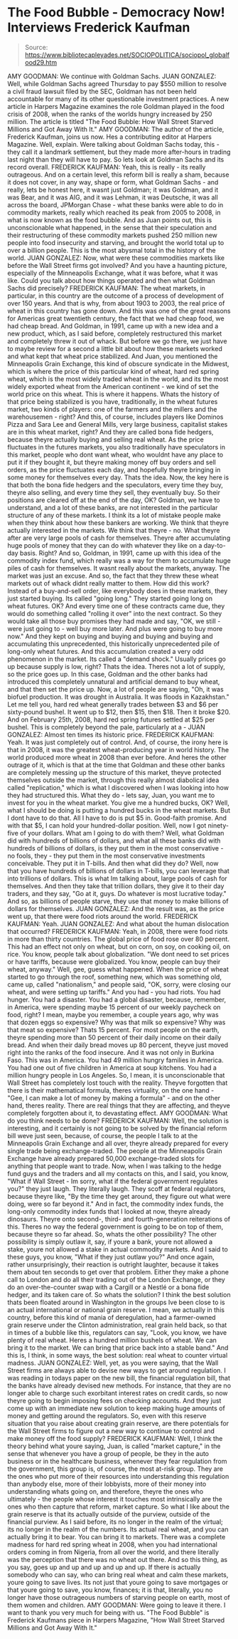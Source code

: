 # The Food Bubble - Democracy Now! Interviews Frederick Kaufman

> Source: https://www.bibliotecapleyades.net/SOCIOPOLITICA/sociopol_globalfood29.htm

AMY GOODMAN: We continue with Goldman Sachs.
JUAN GONZALEZ: Well, while
Goldman Sachs agreed Thursday to pay
$550 million to resolve a civil fraud lawsuit filed by the SEC, Goldman
has not been held accountable for many of its other questionable
investment practices.
A new article in Harpers Magazine examines
the role Goldman played in the food crisis of 2008, when the ranks of
the worlds hungry increased by 250 million.
The article is titled "The Food Bubble: How
Wall Street Starved Millions and Got Away With It."
AMY GOODMAN: The author of the article, Frederick Kaufman, joins us now.
Hes a contributing editor at Harpers Magazine.
Well, explain. Were talking about Goldman Sachs today, this - they call
it a landmark settlement, but they made more after-hours in trading last
night than they will have to pay.
So lets look at Goldman Sachs and its
record overall.
FREDERICK KAUFMAN: Yeah, this is really - its really outrageous.
And on a certain level, this reform bill is
really a sham, because it does not cover, in any way, shape or form,
what Goldman Sachs - and really, lets be honest here, it wasnt just
Goldman; it was Goldman, and it was Bear, and it was AIG, and it was
Lehman, it was Deutsche, it was all across the board, JPMorgan Chase -
what these banks were able to do in commodity markets, really which
reached its peak from 2005 to 2008, in what is now known as the food
bubble.
And as Juan points out, this is
unconscionable what happened, in the sense that their speculation and
their restructuring of these commodity markets pushed 250 million new
people into food insecurity and starving, and brought the world total up
to over a billion people.
This is the most abysmal total in the
history of the world.
JUAN GONZALEZ: Now, what were these commodities markets like before the
Wall Street firms got involved? And you have a haunting picture,
especially of the Minneapolis Exchange, what it was before, what it was
like.
Could you talk about how things operated and
then what Goldman Sachs did precisely?
FREDERICK KAUFMAN: The wheat markets, in particular, in this country are
the outcome of a process of development of over 150 years. And that is
why, from about 1903 to 2003, the real price of wheat in this country
has gone down. And this was one of the great reasons for Americas great
twentieth century, the fact that we had cheap food, we had cheap bread.
And Goldman, in 1991, came up with a new
idea and a new product, which, as I said before, completely restructured
this market and completely threw it out of whack.
But before we go there, we just have to maybe review for a second a
little bit about how these markets worked and what kept that wheat price
stabilized. And Juan, you mentioned the
Minneapolis Grain Exchange, this kind
of obscure syndicate in the Midwest, which is where the price of this
particular kind of wheat, hard red spring wheat, which is the most
widely traded wheat in the world, and its the most widely exported
wheat from the American continent - we kind of set the world price on
this wheat. This is where it happens.
Whats the history of that price being
stabilized is you have, traditionally, in the wheat futures market, two
kinds of players: one of the farmers and the millers and the
warehousemen - right?
And this, of course, includes players like
Dominos Pizza and Sara Lee and General Mills, very large business,
capitalist stakes are in this wheat market, right? And they are called
bona fide hedgers, because theyre actually buying and selling real
wheat.
As the price fluctuates in the futures
markets, you also traditionally have speculators in this market, people
who dont want wheat, who wouldnt have any place to put it if they
bought it, but theyre making money off buy orders and sell orders, as
the price fluctuates each day, and hopefully theyre bringing in some
money for themselves every day. Thats the idea.
Now, the key here is that both the bona fide hedgers and the
speculators, every time they buy, theyre also selling, and every time
they sell, they eventually buy. So their positions are cleared off at
the end of the day, OK?
Goldman, we have to understand, and a lot of
these banks, are not interested in the particular structure of any of
these markets. I think its a lot of mistake people make when they think
about how these bankers are working. We think that theyre actually
interested in the markets. We think that theyre - no.
What theyre after are very large pools of
cash for themselves. Theyre after accumulating huge pools of money that
they can do with whatever they like on a day-to-day basis. Right? And
so, Goldman, in 1991, came up with this idea of the commodity index
fund, which really was a way for them to accumulate huge piles of
cash for themselves. It wasnt really about the markets, anyway.
The market was just an excuse. And so, the
fact that they threw these wheat markets out of whack didnt really
matter to them.
How did this work? Instead of a buy-and-sell order, like everybody does
in these markets, they just started buying. Its called "going long."
They started going long on wheat futures. OK? And every time one of
these contracts came due, they would do something called "rolling it
over" into the next contract.
So they would take all those buy promises
they had made and say,
"OK, we still - were just going to -
well buy more later. And plus were going to buy more now."
And they kept on buying and buying and
buying and buying and accumulating this unprecedented, this historically
unprecedented pile of long-only wheat futures.
And this accumulation created a very odd
phenomenon in the market. Its called a "demand shock." Usually prices
go up because supply is low, right? Thats the idea. Theres not a lot
of supply, so the price goes up. In this case, Goldman and the other
banks had introduced this completely unnatural and artificial demand to
buy wheat, and that then set the price up.
Now, a lot of people are saying,
"Oh, it was biofuel production. It was
drought in Australia. It was floods in Kazakhstan."
Let me tell you, hard red wheat generally
trades between $3 and $6 per sixty-pound bushel. It went up to $12, then
$15, then $18. Then it broke $20. And on February 25th, 2008,
hard red spring futures settled at $25 per bushel.
This is completely beyond the pale,
particularly at a -
JUAN GONZALEZ: Almost ten times its historic price.
FREDERICK KAUFMAN: Yeah. It was just completely out of control. And, of
course, the irony here is that in 2008, it was the greatest
wheat-producing year in world history. The world produced more wheat in
2008 than ever before.
And heres the other outrage of it, which is that at the time that
Goldman and these other banks are completely messing up the structure of
this market, theyve protected themselves outside the market, through
this really almost diabolical idea called "replication," which is what I
discovered when I was looking into how they had structured this.
What they do - lets say, Juan, you want me
to invest for you in the wheat market. You give me a hundred bucks, OK?
Well, what I should be doing is putting a hundred bucks in the wheat
markets. But I dont have to do that. All I have to do is put $5 in.
Good-faith promise. And with that $5, I can hold your hundred-dollar
position. Well, now I got ninety-five of your dollars. What am I going
to do with them?
Well, what Goldman did with hundreds of
billions of dollars, and what all these banks did with hundreds of
billions of dollars, is they put them in the most conservative - no
fools, they - they put them in the most conservative investments
conceivable. They put it in
T-bills.
And then what did they do?
Well, now that you have hundreds of billions
of dollars in T-bills, you can leverage that into trillions of dollars.
This is what Im talking about, large pools of cash for themselves.
And then they take that trillion dollars,
they give it to their day traders, and they say,
"Go at it, guys. Do whatever is most
lucrative today."
And so, as billions of people starve, they
use that money to make billions of dollars for themselves.
JUAN GONZALEZ: And the result was, as the price went up, that there were
food riots around the world.
FREDERICK KAUFMAN: Yeah.
JUAN GONZALEZ: And what about the human dislocation that occurred?
FREDERICK KAUFMAN: Yeah, in 2008, there were food riots in more than
thirty countries. The global price of food rose over 80 percent. This
had an effect not only on wheat, but on corn, on soy, on cooking oil, on
rice.
You know, people talk about globalization.
"We dont need to set prices or have
tariffs, because were globalized. You know, people can buy their
wheat, anyway."
Well, gee, guess what happened.
When the price of wheat started to go
through the roof, something new, which was something old, came up,
called "nationalism," and people said,
"OK, sorry, were closing our wheat, and
were setting up tariffs."
And you had - you had riots. You had hunger.
You had a disaster. You had a global disaster, because, remember, in
America, were spending maybe 15 percent of our weekly paycheck on food,
right?
I mean, maybe you remember, a couple years
ago, why was that dozen eggs so expensive? Why was that milk so
expensive? Why was that meat so expensive? Thats 15 percent.
For most people on the earth, theyre
spending more than 50 percent of their daily income on their daily
bread. And when their daily bread moves up 80 percent, theyve just
moved right into the ranks of the food insecure. And it was not only in
Burkina Faso. This was in America. You had 49 million hungry families in
America.
You had one out of five children in America
at soup kitchens. You had a million hungry people in Los Angeles.
So, I mean, it is unconscionable that Wall Street has completely lost
touch with the reality. Theyve forgotten that there is their
mathematical formula, theres virtuality, on the one hand - "Gee, I can
make a lot of money by making a formula" - and on the other hand,
theres reality.
There are real things that they are
affecting, and theyve completely forgotten about it, to devastating
effect.
AMY GOODMAN: What do you think needs to be done?
FREDERICK KAUFMAN: Well, the solution is interesting, and it certainly
is not going to be solved by the financial reform bill weve just seen,
because, of course, the people I talk to at the Minneapolis Grain
Exchange and all over, theyre already prepared for every single trade
being exchange-traded.
The people at the Minneapolis Grain Exchange
have already prepared 50,000 exchange-traded slots for anything that
people want to trade.
Now, when I was talking to the hedge fund
guys and the traders and all my contacts on this, and I said, you know,
"What if Wall Street - Im sorry, what
if the federal government regulates you?" they just laugh.
They literally laugh. They scoff at federal
regulators, because theyre like,
"By the time they get around, they
figure out what were doing, were so far beyond it."
And in fact, the commodity index funds, the
long-only commodity index funds that I looked at now, theyre already
dinosaurs.
Theyre onto second-, third- and
fourth-generation reiterations of this. Theres no way the federal
government is going to be on top of them, because theyre so far ahead.
So, whats the other possibility? The other possibility is simply outlaw
it, say, if youre a bank, youre not allowed a stake, youre not
allowed a stake in actual commodity markets.
And I said to these guys, you know,
"What if they just outlaw you?"
And once again, rather unsurprisingly, their
reaction is outright laughter, because it takes them about ten seconds
to get over that problem.
Either they make a phone call to London and
do all their trading out of the London Exchange, or they do an
over-the-counter swap with a Cargill or a Nestlé or a bona fide hedger,
and its taken care of.
So whats the solution? I think the best solution thats been floated
around in Washington in the groups Ive been close to is an actual
international or national grain reserve.
I mean, we actually in this country, before
this kind of mania of deregulation, had a farmer-owned grain reserve
under the Clinton administration, real grain held back, so that
in times of a bubble like this, regulators can say,
"Look, you know, we have plenty of real
wheat. Heres a hundred million bushels of wheat. We can bring it to
the market. We can bring that price back into a stable band."
And this is, I think, in some ways, the best
solution: real wheat to counter virtual madness.
JUAN GONZALEZ: Well, yet, as you were saying, that the Wall Street firms
are always able to devise new ways to get around regulation.
I was reading in todays paper on the new
bill, the financial regulation bill, that the banks have already devised
new methods. For instance, that they are no longer able to charge such
exorbitant interest rates on credit cards, so now theyre going to begin
imposing fees on checking accounts.
And they just come up with an immediate new
solution to keep making huge amounts of money and getting around the
regulators.
So, even with this reserve situation that
you raise about creating grain reserve, are there potentials for the
Wall Street firms to figure out a new way to continue to control and
make money off the food supply?
FREDERICK KAUFMAN: Well, I think the theory behind what youre saying,
Juan, is called "market capture," in the sense that whenever you have a
group of people, be they in the auto business or in the healthcare
business, whenever they fear regulation from the government, this group
is, of course, the most at-risk group.
They are the ones who put more of their
resources into understanding this regulation than anybody else, more of
their lobbyists, more of their money into understanding whats going on,
and therefore, theyre the ones who ultimately - the people whose
interest it touches most intrinsically are the ones who then capture
that reform, market capture.
So what I like about the grain reserve is
that its actually outside of the purview, outside of the financial
purview. As I said before, its no longer in the realm of the virtual;
its no longer in the realm of the numbers. Its actual real wheat, and
you can actually bring it to bear. You can bring it to markets.
There was a complete madness for hard red
spring wheat in 2008, when you had international orders coming in from
Nigeria, from all over the world, and there literally was the perception
that there was no wheat out there. And so this thing, as you say, goes
up and up and up and up and up. If there is actually somebody who can
say, who can bring real wheat and calm these markets, youre going to
save lives.
Its not just that youre going to save
mortgages or that youre going to save, you know, finances; it is that,
literally, you no longer have those outrageous numbers of starving
people on earth, most of them women and children.
AMY GOODMAN: Were going to leave it there.
I want to thank you very much for being with
us. "The
Food Bubble"
is Frederick Kaufmans piece in Harpers Magazine, "How Wall Street
Starved Millions and Got Away With It."

